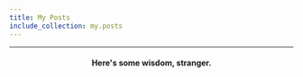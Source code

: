 ```yaml
---
title: My Posts
include_collection: my.posts
---
```

---

<h4> <p align="center"> Here's some wisdom, stranger. </p> </h4>
